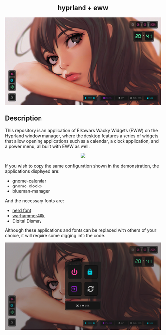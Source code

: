 <h2 align="center"> hyprland + eww </h2>


<p align="center">
  <img src="Images/eww_01.png">
</p>


## Description 

This repository is an application of Elkowars Wacky Widgets (EWW) on the Hyprland window manager, 
where the desktop features a series of widgets that allow opening applications such as a calendar, 
a clock application, and a power menu, all built with EWW as well.


<p align="center">
  <img src="Images/eww.gif">
</p>

If you wish to copy the same configuration shown in the demonstration, the applications displayed are:    
    
- gnome-calendar
- gnome-clocks
- blueman-manager

And the necessary fonts are: 

- [nerd font](https://www.nerdfonts.com/)
- [warhammer40k](https://github.com/Angell6991/Instalation_programs/tree/master/Fonts)
- [Digital Dismay](https://www.dafont.com/digital-dismay.font)

Although these applications and fonts can be replaced with others of your choice, it will require some digging into the code.


<p align="center">
  <img src="Images/eww_02.png">
</p>



